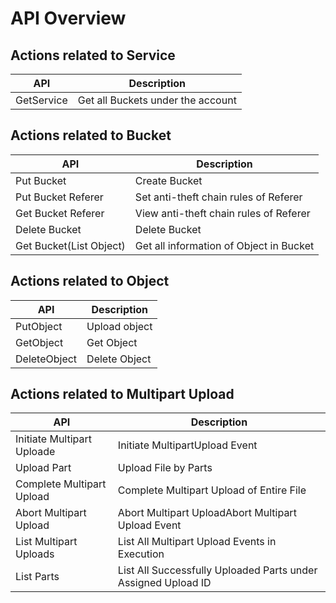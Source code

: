 # API Overview

## Actions related to Service
|API|Description|
|-|-|
|GetService|Get all Buckets under the account|

## Actions related to Bucket
|API|Description|
|-|-|
|Put Bucket|Create Bucket|
|Put Bucket Referer|Set anti-theft chain rules of Referer|
|Get Bucket Referer|View anti-theft chain rules of Referer|
|Delete Bucket| Delete Bucket|
|Get Bucket(List Object)|Get all information of Object in Bucket|

## Actions related to Object
|API|Description|
|-|-|
|PutObject|Upload object|
|GetObject|Get Object|
|DeleteObject|Delete Object|

## Actions related to Multipart Upload
|API|Description|
|-|-|
|Initiate Multipart Uploade|Initiate MultipartUpload Event|
|Upload Part|Upload File by Parts|
|Complete Multipart Upload|Complete Multipart Upload of Entire File|
|Abort Multipart Upload|Abort Multipart UploadAbort Multipart Upload Event|
|List Multipart Uploads|List All Multipart Upload Events in Execution|
|List Parts|List All Successfully Uploaded Parts under Assigned Upload ID|
